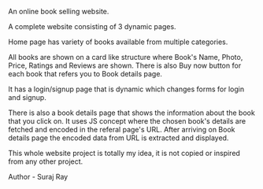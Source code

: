 An online book selling website.

A complete website consisting of 3 dynamic pages.

Home page has variety of books available from multiple categories.

All books are shown on a card like structure where Book's Name, Photo, Price, Ratings and Reviews are shown. There is also Buy now button for each book that refers you to Book details page.

It has a login/signup page that is dynamic which changes forms for login and signup.

There is also a book details page that shows the information about the book that you click on. It uses JS concept where the chosen book's details are fetched and encoded in the referal page's URL. After arriving on Book details page the encoded data from URL is extracted and displayed.

This whole website project is totally my idea, it is not copied or inspired from any other project.

Author - Suraj Ray
